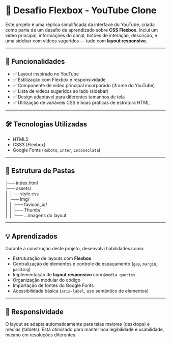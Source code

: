 # 🎥 Desafio Flexbox - YouTube Clone

Este projeto é uma réplica simplificada da interface do YouTube, criada como parte de um desafio de aprendizado sobre **CSS Flexbox**. Inclui um vídeo principal, informações do canal, botões de interação, descrição, e uma sidebar com vídeos sugeridos — tudo com **layout responsivo**.

---

## 🚀 Funcionalidades

- ✅ Layout inspirado no YouTube
- ✅ Estilização com Flexbox e responsividade
- ✅ Componente de vídeo principal incorporado (iframe do YouTube)
- ✅ Lista de vídeos sugeridos ao lado (sidebar)
- ✅ Design adaptável para diferentes tamanhos de tela
- ✅ Utilização de variáveis CSS e boas práticas de estrutura HTML

---

## 🛠️ Tecnologias Utilizadas

- HTML5
- CSS3 (Flexbox)
- Google Fonts (`Roboto`, `Inter`, `Inconsolata`)

---

## 📁 Estrutura de Pastas


├── index.html <br>
├── assets/ <br>
│ ├── style.css <br>
│ ├── img/ <br>
│ │ ├── favicon_io/ <br>
│ │ ├── Thumb/ <br>
│ │ └── ...imagens do layout


---

## 💡 Aprendizados

Durante a construção deste projeto, desenvolvi habilidades como:

- Estruturação de layouts com **Flexbox**
- Centralização de elementos e controle de espaçamento (`gap`, `margin`, `padding`)
- Implementação de **layout responsivo** com `@media queries`
- Organização modular do código
- Importação de fontes do Google Fonts
- Acessibilidade básica (`aria-label`, uso semântico de elementos)

---

## 📱 Responsividade

O layout se adapta automaticamente para telas maiores (desktops) e médias (tablets). Está otimizado para manter boa legibilidade e usabilidade, mesmo em resoluções diferentes.

